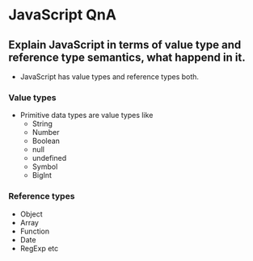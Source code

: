 #  JavaScript QnA


## Explain JavaScript in terms of value type and reference type semantics, what happend in it.
- JavaScript has value types and reference types both.

### Value types
- Primitive data types are value types like
    - String
    - Number
    - Boolean
    - null
    - undefined
    - Symbol
    - BigInt

### Reference types
- Object
- Array
- Function
- Date
- RegExp etc